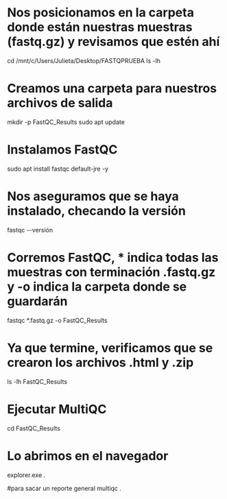 # Nos posicionamos en la carpeta donde están nuestras muestras (fastq.gz) y revisamos que estén ahí
cd /mnt/c/Users/Julieta/Desktop/FASTQPRUEBA
ls -lh

# Creamos una carpeta para nuestros archivos de salida
 mkdir -p FastQC_Results
sudo apt update

# Instalamos FastQC
sudo apt install fastqc default-jre -y

# Nos aseguramos que se haya instalado, checando la versión
fastqc --versión

# Corremos FastQC, * indica todas las muestras con terminación .fastq.gz y -o indica la carpeta donde se guardarán
fastqc *.fastq.gz -o FastQC_Results

# Ya que termine, verificamos que se crearon los archivos .html y .zip
ls -lh FastQC_Results

# Ejecutar MultiQC
cd FastQC_Results


# Lo abrimos en el navegador 
explorer.exe .

#para sacar un reporte general 
multiqc .

